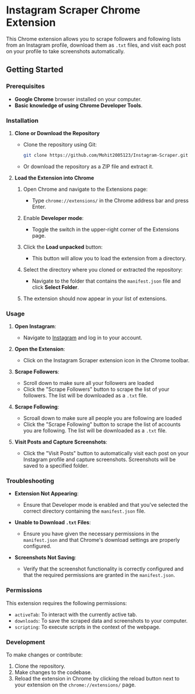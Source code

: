 # Instagram Scraper Chrome Extension

This Chrome extension allows you to scrape followers and following lists from an Instagram profile, download them as `.txt` files, and visit each post on your profile to take screenshots automatically.

## Getting Started

### Prerequisites

- **Google Chrome** browser installed on your computer.
- **Basic knowledge of using Chrome Developer Tools**.

### Installation

1. **Clone or Download the Repository**
   - Clone the repository using Git:
     ```bash
     git clone https://github.com/Mohit2005123/Instagram-Scraper.git
     ```
   - Or download the repository as a ZIP file and extract it.

2. **Load the Extension into Chrome**

   1. Open Chrome and navigate to the Extensions page:
      - Type `chrome://extensions/` in the Chrome address bar and press Enter.
      
   2. Enable **Developer mode**:
      - Toggle the switch in the upper-right corner of the Extensions page.

   3. Click the **Load unpacked** button:
      - This button will allow you to load the extension from a directory.

   4. Select the directory where you cloned or extracted the repository:
      - Navigate to the folder that contains the `manifest.json` file and click **Select Folder**.

   5. The extension should now appear in your list of extensions.

### Usage

1. **Open Instagram**:
   - Navigate to [Instagram](https://www.instagram.com/) and log in to your account.

2. **Open the Extension**:
   - Click on the Instagram Scraper extension icon in the Chrome toolbar.

3. **Scrape Followers**:
   - Scroll down to make sure all your followers are loaded
   - Click the "Scrape Followers" button to scrape the list of your followers. The list will be downloaded as a `.txt` file.

4. **Scrape Following**:
   - Scroall down to make sure all people you are following are loaded
   - Click the "Scrape Following" button to scrape the list of accounts you are following. The list will be downloaded as a `.txt` file.

5. **Visit Posts and Capture Screenshots**:
   - Click the "Visit Posts" button to automatically visit each post on your Instagram profile and capture screenshots. Screenshots will be saved to a specified folder.

### Troubleshooting

- **Extension Not Appearing**:
  - Ensure that Developer mode is enabled and that you've selected the correct directory containing the `manifest.json` file.
  
- **Unable to Download `.txt` Files**:
  - Ensure you have given the necessary permissions in the `manifest.json` and that Chrome's download settings are properly configured.

- **Screenshots Not Saving**:
  - Verify that the screenshot functionality is correctly configured and that the required permissions are granted in the `manifest.json`.

### Permissions

This extension requires the following permissions:

- `activeTab`: To interact with the currently active tab.
- `downloads`: To save the scraped data and screenshots to your computer.
- `scripting`: To execute scripts in the context of the webpage.

### Development

To make changes or contribute:

1. Clone the repository.
2. Make changes to the codebase.
3. Reload the extension in Chrome by clicking the reload button next to your extension on the `chrome://extensions/` page.

